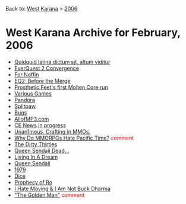Back to: [West Karana](/posts/westkarana.md) > [2006](/posts/2006/westkarana.md)
# West Karana Archive for February, 2006

* [Quidquid latine dictum sit, altum viditur](100.md) <span style="color:red;"></span>
* [EverQuest 2 Convergence](101.md) <span style="color:red;"></span>
* [For Noffin](103.md) <span style="color:red;"></span>
* [EQ2: Before the Merge](102.md) <span style="color:red;"></span>
* [Prosthetic Feet&#039;s first Molten Core run](83.md) <span style="color:red;"></span>
* [Various Games](84.md) <span style="color:red;"></span>
* [Pandora](85.md) <span style="color:red;"></span>
* [Splitpaw](86.md) <span style="color:red;"></span>
* [Bugs](87.md) <span style="color:red;"></span>
* [AllofMP3.com](88.md) <span style="color:red;"></span>
* [CE News in progress](89.md) <span style="color:red;"></span>
* [Unan1mous, Crafting in MMOs.](90.md) <span style="color:red;"></span>
* [Why Do MMORPGs Hate Pacific Time?](91.md) <span style="color:red;">comment</span>
* [The Dirty Thirties](92.md) <span style="color:red;"></span>
* [Queen Sendaii Dead...](93.md) <span style="color:red;"></span>
* [Living In A Dream](94.md) <span style="color:red;"></span>
* [Queen Sendaii](2533.md) <span style="color:red;"></span>
* [1979](95.md) <span style="color:red;"></span>
* [Dice](96.md) <span style="color:red;"></span>
* [Prophecy of Ro](97.md) <span style="color:red;"></span>
* [I Hate Moving &amp; I Am Not Buck Dharma](98.md) <span style="color:red;"></span>
* [&quot;The Golden Man&quot;](99.md) <span style="color:red;">comment</span>
